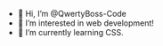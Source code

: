 - 👋 Hi, I’m @QwertyBoss-Code
- 👀 I’m interested in web development!
- 🌱 I’m currently learning CSS.

<!---
QwertyBoss-Code/QwertyBoss-Code is a ✨ special ✨ repository because its `README.md` (this file) appears on your GitHub profile.
You can click the Preview link to take a look at your changes.
--->
